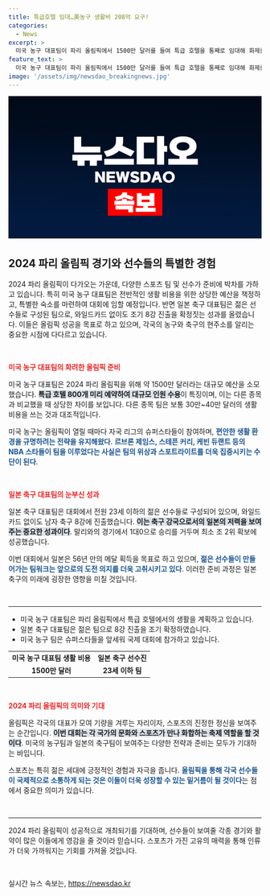```yaml
---
title: 특급호텔 임대…美농구 생활비 208억 요구!
categories:
  - News
excerpt: >
  미국 농구 대표팀이 파리 올림픽에서 1500만 달러를 들여 특급 호텔을 통째로 임대해 화제를 모으고 있다. 반면 일본 축구는 와일드카드 없이도 8강 진출을 확정지으며 56년 만의 메달 꿈을 키워가고 있다!
feature_text: >
  미국 농구 대표팀이 파리 올림픽에서 1500만 달러를 들여 특급 호텔을 통째로 임대해 화제를 모으고 있다. 반면 일본 축구는 와일드카드 없이도 8강 진출을 확정지으며 56년 만의 메달 꿈을 키워가고 있다!
image: '/assets/img/newsdao_breakingnews.jpg'
---
```


<p><img src="/assets/img/newsdao_breakingnews.jpg" alt="koreaapp 속보" /></p>

<h2 data-ke-size="size26">2024 파리 올림픽 경기와 선수들의 특별한 경험</h2>

<p data-ke-size="size16">2024 파리 올림픽이 다가오는 가운데, 다양한 스포츠 팀 및 선수가 준비에 박차를 가하고 있습니다. 특히 미국 농구 대표팀은 전반적인 생활 비용을 위한 상당한 예산을 책정하고, 특별한 숙소를 마련하여 대회에 임할 예정입니다. 반면 일본 축구 대표팀은 젊은 선수들로 구성된 팀으로, 와일드카드 없이도 조기 8강 진출을 확정짓는 성과를 올렸습니다. 이들은 올림픽 성공을 목표로 하고 있으며, 각국의 농구와 축구의 현주소를 알리는 중요한 시점에 다다르고 있습니다.</p>

<p data-ke-size="size16">&nbsp;</p>

<p><b><span style="color: #ee2323;">미국 농구 대표팀의 화려한 올림픽 준비</span></b></p>

<p data-ke-size="size16">미국 농구 대표팀은 2024 파리 올림픽을 위해 약 1500만 달러라는 대규모 예산을 소모했습니다. <b><span style="background-color: #21538527;">특급 호텔 800개 미리 예약하여 대규모 인원 수용</span></b>이 특징이며, 이는 다른 종목과 비교했을 때 상당한 차이를 보입니다. 다른 종목 팀은 보통 30만~40만 달러의 생활 비용을 쓰는 것과 대조적입니다.</p>

<p data-ke-size="size16">미국 농구는 올림픽이 열릴 때마다 자국 리그의 슈퍼스타들이 참여하며, <b><span style="color: #1a5490;">편안한 생활 환경을 규명하려는 전략을 유지해왔다</span></b>. <b><span style="color: #1a5490;">르브론 제임스, 스테픈 커리, 케빈 듀랜트 등의 NBA 스타들이 팀을 이루었다는 사실은 팀의 위상과 스포트라이트를 더욱 집중시키는 수단이 된다</span></b>.</p>

<p data-ke-size="size16">&nbsp;</p>

<p><b><span style="color: #ee2323;">일본 축구 대표팀의 눈부신 성과</span></b></p>

<p data-ke-size="size16">일본 축구 대표팀은 대회에서 전원 23세 이하의 젊은 선수들로 구성되어 있으며, 와일드카드 없이도 남자 축구 8강에 진출했습니다. <b><span style="background-color: #21538527;">이는 축구 강국으로서의 일본의 저력을 보여주는 중요한 성과이다</span></b>. 말리와의 경기에서 1대0으로 승리를 거두며 최소 조 2위 확보에 성공했습니다.</p>

<p data-ke-size="size16">이번 대회에서 일본은 56년 만의 메달 획득을 목표로 하고 있으며, <b><span style="color: #1a5490;">젊은 선수들이 만들어가는 팀워크는 앞으로의 도전 의지를 더욱 고취시키고 있다</span></b>. 이러한 준비 과정은 일본 축구의 미래에 굉장한 영향을 미칠 것입니다.</p>

<p data-ke-size="size16">&nbsp;</p>

<hr>

<ul>
  <li>미국 농구 대표팀은 파리 올림픽에서 특급 호텔에서의 생활을 계획하고 있습니다.</li>
  <li>일본 축구 대표팀은 젊은 팀으로 8강 진출을 조기 확정하였습니다.</li>
  <li>미국 농구 팀은 슈퍼스타들을 앞세워 국제 대회에 참가하고 있습니다.</li>
</ul>

<table>
  <tr>
    <td style="text-align: center; height: 17px;"><b>미국 농구 대표팀 생활 비용</b></td>
    <td style="text-align: center; height: 17px;"><b>일본 축구 선수진</b></td>
  </tr>
  <tr>
    <td style="text-align: center; height: 17px;"><b>1500만 달러</b></td>
    <td style="text-align: center; height: 17px;"><b>23세 이하 팀</b></td>
  </tr>
</table>

<p data-ke-size="size16">&nbsp;</p>

<p><b><span style="color: #ee2323;">2024 파리 올림픽의 의미와 기대</span></b></p>

<p data-ke-size="size16">올림픽은 각국의 대표가 모여 기량을 겨루는 자리이자, 스포츠의 진정한 정신을 보여주는 순간입니다. <b><span style="background-color: #21538527;">이번 대회는 각 국가의 문화와 스포츠가 만나 화합하는 축제 역할을 할 것이다</span></b>. 미국의 농구팀과 일본의 축구팀이 보여주는 다양한 전략과 준비는 모두가 기대하는 바입니다.</p>

<p data-ke-size="size16">스포츠는 특히 젊은 세대에 긍정적인 경험과 자극을 줍니다. <b><span style="color: #1a5490;">올림픽을 통해 각국 선수들이 국제적으로 소통하게 되는 것은 이들이 더욱 성장할 수 있는 밑거름이 될 것이다</span></b>는 점에서 중요한 의미가 있습니다.</p> 

<p data-ke-size="size16">&nbsp;</p> 

<hr>

<p data-ke-size="size16">2024 파리 올림픽이 성공적으로 개최되기를 기대하며, 선수들이 보여줄 각종 경기와 활약이 많은 이들에게 영감을 줄 것이라 믿습니다. 스포츠가 가진 고유의 매력을 통해 인류가 더욱 가까워지는 기회를 가져올 것입니다.</p>

<p data-ke-size="size16">&nbsp;</p>
실시간 뉴스 속보는, <a href="https://newsdao.kr" rel="dofollow">https://newsdao.kr</a>


